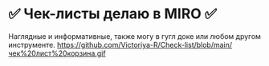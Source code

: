 # ✅ Чек-листы делаю в MIRO ✅
Наглядные и информативные, 
также могу в гугл доке или любом другом инструменте.
https://github.com/Victoriya-R/Check-list/blob/main/чек%20лист%20корзина.gif
